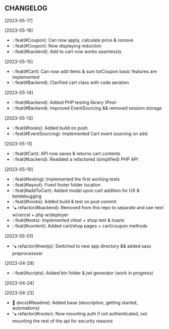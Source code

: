 CHANGELOG
----------------------

[2023-05-17]

[2023-05-16]
 * 💡feat(#Coupon): Can now apply, calculate price & remove
 * 💡feat(#Coupon): Now displaying reduction
 * 💡feat(#backend): Add to cart now works seamlessly

[2023-05-15]
 * 💡feat(#Cart): Can now add items & sum totCoupon basic features are implemented
 * 💡feat(#Backend): Clarified cart class with code aeration

[2023-05-14]
 * 💡feat(#backend): Added PHP testing library (Pest-
 * 💡feat(#Backend): Improved EventSourcing && removed session storage

[2023-05-13]
 * 💡feat(#hooks): Added build on push
 * 💡feat(#EventSourcing): Implemented Cart event sourcing on add.

[2023-05-11]
 * 💡feat(#Cart): API now saves & returns cart contents
 * 💡feat(#backend): Readded a refactored (simplified) PHP API

[2023-05-10]
 * 💡feat(#testing): Implemented the first working tests
 * 💡feat(#layout): Fixed footer folder location
 * 💡feat(#addToCart): Added modal upon cart addition for UX & betdebugging
 * 💡feat(#hooks): Added build & test on post commit
 * 🪚 refactor(#backend): Removed from this repo to separate and use next w/vercel + php w/deployer
 * 💡feat(#tests): Implemented vitest + shop test & toasts
 * 💡feat(#content): Added cart/shop pages + cart/coupon methods

[2023-05-01]
 * 🪚 refactor(#nextjs): Switched to new app directory && added sass preprocessoer

[2023-04-29]
 * 💡feat(#scripts): Added bin folder & jwt generator (work in progress)

[2023-04-24]

[2023-04-23]
 * 📖 docs(#Readme): Added base (description, getting started, automations)
 * 🪚 refactor(#router): Now mounting auth if not authenticated, not mounting the rest of the api for security reasons
